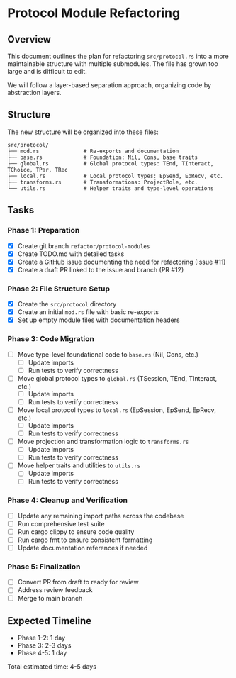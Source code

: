 # Protocol Module Refactoring

## Overview

This document outlines the plan for refactoring `src/protocol.rs` into a more maintainable structure with multiple submodules. The file has grown too large and is difficult to edit.

We will follow a layer-based separation approach, organizing code by abstraction layers.

## Structure

The new structure will be organized into these files:

```
src/protocol/
├── mod.rs              # Re-exports and documentation
├── base.rs             # Foundation: Nil, Cons, base traits
├── global.rs           # Global protocol types: TEnd, TInteract, TChoice, TPar, TRec
├── local.rs            # Local protocol types: EpSend, EpRecv, etc.
├── transforms.rs       # Transformations: ProjectRole, etc.
└── utils.rs            # Helper traits and type-level operations
```

## Tasks

### Phase 1: Preparation
- [x] Create git branch `refactor/protocol-modules`
- [x] Create TODO.md with detailed tasks
- [x] Create a GitHub issue documenting the need for refactoring (Issue #11)
- [x] Create a draft PR linked to the issue and branch (PR #12)

### Phase 2: File Structure Setup
- [x] Create the `src/protocol` directory
- [x] Create an initial `mod.rs` file with basic re-exports
- [x] Set up empty module files with documentation headers

### Phase 3: Code Migration
- [ ] Move type-level foundational code to `base.rs` (Nil, Cons, etc.)
  - [ ] Update imports
  - [ ] Run tests to verify correctness
- [ ] Move global protocol types to `global.rs` (TSession, TEnd, TInteract, etc.)
  - [ ] Update imports
  - [ ] Run tests to verify correctness
- [ ] Move local protocol types to `local.rs` (EpSession, EpSend, EpRecv, etc.)
  - [ ] Update imports
  - [ ] Run tests to verify correctness
- [ ] Move projection and transformation logic to `transforms.rs`
  - [ ] Update imports
  - [ ] Run tests to verify correctness
- [ ] Move helper traits and utilities to `utils.rs`
  - [ ] Update imports
  - [ ] Run tests to verify correctness

### Phase 4: Cleanup and Verification
- [ ] Update any remaining import paths across the codebase
- [ ] Run comprehensive test suite
- [ ] Run cargo clippy to ensure code quality
- [ ] Run cargo fmt to ensure consistent formatting
- [ ] Update documentation references if needed

### Phase 5: Finalization
- [ ] Convert PR from draft to ready for review
- [ ] Address review feedback
- [ ] Merge to main branch

## Expected Timeline
- Phase 1-2: 1 day
- Phase 3: 2-3 days
- Phase 4-5: 1 day

Total estimated time: 4-5 days